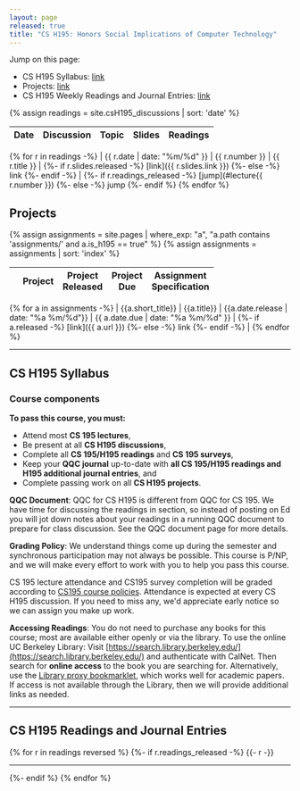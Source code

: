 ```yaml
---
layout: page
released: true
title: "CS H195: Honors Social Implications of Computer Technology"
---
```


Jump on this page:

- CS H195 Syllabus: [link](#cs-h195-syllabus)
- Projects: [link](#projects)
- CS H195 Weekly Readings and Journal Entries: [link](#cs-h195-readings-and-journal-entries)

{% assign readings = site.csH195_discussions | sort: 'date' %}

| Date  | Discussion | Topic                                 | Slides | Readings |
|-------|-------- | --------------------------------------|--------| ----------- |
{% for r in readings -%}
  | {{ r.date | date: "%m/%d" }} | {{ r.number }} | {{ r.title }} |
  {%- if r.slides.released -%}
    [link]({{ r.slides.link }})
  {%- else -%}
    link
  {%- endif -%}
  |
  {%- if r.readings_released -%}
    [jump](#lecture{{ r.number }})
  {%- else -%}
    jump
  {%- endif %}
{% endfor %}

## Projects

{% assign assignments = site.pages | where_exp: "a", "a.path contains 'assignments/' and a.is_h195 == true" %}
{% assign assignments = assignments | sort: 'index' %}

|  | Project  | Project<br/>Released | Project<br/>Due | Assignment<br/>Specification |
| ----- | ------ | ----- | --- | --- |
{% for a in assignments -%}
  | {{a.short_title}} | {{a.title}} | {{a.date.release | date: "%a %m/%d"}} | {{ a.date.due | date: "%a %m/%d" }} |
  {%- if a.released -%}
    [link]({{ a.url }})
  {%- else -%}
    link
  {%- endif -%}
  |
{% endfor %}

***

## CS H195 Syllabus

### Course components

**To pass this course, you must:**

- Attend most <b>CS 195 lectures</b>,
- Be present at all <b>CS H195 discussions</b>,
- Complete all <b>CS 195/H195 readings</b> and <b>CS 195 surveys</b>,
- Keep your <b>QQC journal</b> up-to-date with <b>all CS 195/H195 readings and H195 additional journal entries</b>, and
- Complete passing work on all <b>CS H195 projects</b>.

**QQC Document**: QQC for CS H195 is different from QQC for CS 195. We have time for discussing the readings in section, so instead of posting on Ed you will jot down notes about your readings in a running QQC document to prepare for class discussion. See the QQC document page for more details.

**Grading Policy**: 
We understand things come up during the semester and
synchronous participation may not always be possible. This course is P/NP, and
we will make every effort to work with you to help you pass this course.

CS 195 lecture attendance and CS195 survey completion will be graded according to [CS195 course policies](syllabus). Attendance is expected at every CS H195 discussion. If you need to miss any, we'd appreciate early notice so we can assign you make up work.

**Accessing Readings**: You do not need to purchase any books for this course; most are available either openly or via the library.
To use the online UC Berkeley Library: Visit [https://search.library.berkeley.edu/](https://search.library.berkeley.edu/) and authenticate with CalNet. Then search for <b>online access</b> to the book you are searching for. Alternatively, use the [Library proxy bookmarklet](https://guides.lib.berkeley.edu/ezproxy/browser-bookmarklet), which works well for academic papers.
If access is not available through the Library, then we will provide additional links as needed.

<!--
Intead of the CS 195 essays, this semester we are building new H195 project assignments.
This semester, we are trying some new assignments for CS H195. We appreciate your working with us to design this course, and we welcome your feedback!!

<b>1. Social Media Simulation</b>:
[link](proj1)
(individual)
Analyze the dynamics of
information bubbles and polarization in social network models. Submit a writeup.
<br/>

<b>2. Teaching Computing in the News</b>:
[link](proj2)
What H195 discussion would
you run? Build a lesson plan for a 50-minute discussion for (future) H195
students to engage critically with the social context of a particular computing
technology. We will provide readings on pedagogical practices.


<b>3. Technology and the Community</b>: (groups) Engage with the community to
inform impacts of technology on particular groups of people. This project is
*open-ended* and we are hoping that we can co-design this assessment with
you. What do you want to have learned from this class? What kind of community
do you want to participate in?
  -->

***

## CS H195 Readings and Journal Entries

{% for r in readings reversed %}
  {%- if r.readings_released -%}
    {{- r -}}
    <hr>
  {%- endif %}
{% endfor %}
